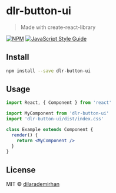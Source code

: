 # dlr-button-ui

> Made with create-react-library

[![NPM](https://img.shields.io/npm/v/dlr-button-ui.svg)](https://www.npmjs.com/package/dlr-button-ui) [![JavaScript Style Guide](https://img.shields.io/badge/code_style-standard-brightgreen.svg)](https://standardjs.com)

## Install

```bash
npm install --save dlr-button-ui
```

## Usage

```jsx
import React, { Component } from 'react'

import MyComponent from 'dlr-button-ui'
import 'dlr-button-ui/dist/index.css'

class Example extends Component {
  render() {
    return <MyComponent />
  }
}
```

## License

MIT © [dilarademirhan](https://github.com/dilarademirhan)
